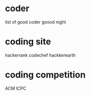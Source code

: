 # coder
list of good coder
goood night

# coding site
hackerrank
codechef
hackkerearth

# coding competition
ACM ICPC
